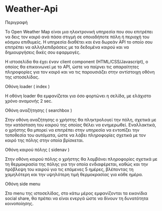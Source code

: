# Weather-Api

Περιγραφή

Το Open Weather Map είναι μια ηλεκτρονική υπηρεσία που σου επιτρέπει να δεις τον καιρό ανά πάσα στιγμή σε οποιαδήποτε πόλη ή περιοχή του κόσμου επιθυμείς. Η υπηρεσία διαθέτει και ένα δωρεάν API το οποίο σου επιτρέπει να αλληλεπιδράσεις με τα δεδομένα καιρού και να δημιουργήσεις δικές σου εφαρμογές.

Η ιστοσελίδα θα έχει έναν client component (HTML/CSS/Javascript), ο οποίος θα επικοινωνεί με το API, ώστε να παίρνει τις απαραίτητες πληροφορίες για τον καιρό και να τις παρουσιάζει στην αντίστοιχη οθόνη της ιστοσελίδας.

Οθόνη loader  ( index )

Η οθόνη loader θα εμφανίζεται για όσο φορτώνει η σελίδα, με ελάχιστο χρόνο αναμονής 2 sec.

Οθόνη αναζήτησης  ( searchbox )

Στην οθόνη αναζήτησης ο χρήστης θα πληκτρολογεί την πόλη, σχετικά με την κατάσταση του καιρού της οποίας θέλει να ενημερωθεί. Εναλλακτικά, ο χρήστης θα μπορεί να επιτρέπει στην υπηρεσία να εντοπίζει την τοποθεσία του αυτόματα, ώστε να λάβει πληροφορίες σχετικά με τον καιρό της πόλης στην οποία βρίσκεται.

Οθόνη καιρού πόλης   ( sidenav )

Στην οθόνη καιρού πόλης ο χρήστης θα λαμβάνει πληροφορίες σχετικά με τη θερμοκρασία της πόλης για την οποία ενδιαφέρεται, καθώς και την πρόβλεψη του καιρού για τις επόμενες 5 ημέρες, βλέποντας τη χαμηλότερη και την υψηλότερη τιμή θερμοκρασίας για κάθε ημέρα.

Οθόνη side menu

Στο menu της ιστοσελίδας, στο κάτω μέρος εμφανίζονται τα εικονίδια social share, θα πρέπει να είναι ενεργά ώστε να δίνουν τη δυνατότητα κοινοποίησης.
